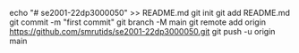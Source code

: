 echo "# se2001-22dp3000050" >> README.md
  git init
  git add README.md
  git commit -m "first commit"
  git branch -M main
  git remote add origin https://github.com/smrutids/se2001-22dp3000050.git
  git push -u origin main
